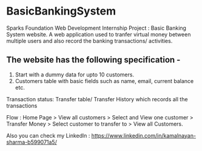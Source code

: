 # BasicBankingSystem
Sparks Foundation Web Development Internship Project : Basic Banking System website. 
A web application used to tranfer virtual money between multiple users and also record the banking transactions/ activities.

## The website has the following specification -
  1. Start with a dummy data for upto 10 customers.
  2. Customers table with basic fields such as name, email, current balance etc.
 
   Transaction status:
   Transfer table/ Transfer History which records all the transactions

Flow : Home Page > View all customers > Select and View one customer > Transfer Money > Select customer to transfer to > View all Customers.

Also you can check my Linkedln : https://www.linkedin.com/in/kamalnayan-sharma-b599071a5/
